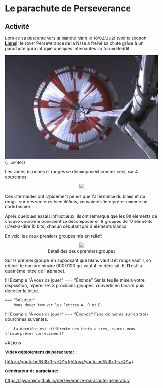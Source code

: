 # Le parachute de Perseverance

## Activité
Lors de sa descente vers la planète Mars le 18/02/2021 (voir la section [**Liens**](#liens)), le rover Perseverance de la Nasa a freiné sa chute grâce à un parachute qui a intrigué quelques internautes du forum Reddit.

![](real.png){: .center}

<!-- Vidéo du déploiement du parachute : [https://youtu.be/N3b-1-yrQYw](https://youtu.be/N3b-1-yrQYw) -->


Les zones blanches et rouges se décomposent comme ceci, sur 4 couronnes:

<p align="center">
<img src="../parachute.png"  width=" 640 "/> 
</p>


Ces internautes ont rapidement pensé que l'alternance du blanc et du rouge, sur des secteurs bien définis, pouvaient s'interpréter comme un code binaire...

Après quelques essais infructueux, ils ont remarqué que les 80 élements de chaque couronne pouvaient se décomposer en 8 groupes de 10 élements (c'est-à-dire 10 bits) chacun débutant par 3 éléments blancs.

En voici les deux premiers groupes mis en relief:

<p align="center">
<img src="../parachute_zoom.png"  width=" 640 "/> 
<br>
Détail des deux premiers groupes
</p>

Sur le premier groupe, en supposant que blanc vaut 0 et rouge vaut 1, on obtient le nombre binaire 000 0100 qui vaut 4 en décimal. Et **D** est la quatrième lettre de l'alphabet.

!!! Example "À vous de jouer"
    === "Énoncé"
        Sur la feuille mise à votre disposition, repérer les 3 prochains groupes, convertir en binaire puis décoder la lettre.

    === "Solution"
        Vous devez trouver les lettres A, R et E.
        
!!! Example "À vous de jouer"
	=== "Énoncé"
        Faire de même sur les trois couronnes suivantes.
	
	    La dernière est différente des trois autres, saurez-vous l'interpréter correctement?
	
	

##Liens

**Vidéo déploiement du parachute:**

[https://youtu.be/N3b-1-yrQYw](https://youtu.be/N3b-1-yrQYw)



**Générateur de parachute:**

[https://sjwarner.github.io/perseverance-parachute-generator/
](https://sjwarner.github.io/perseverance-parachute-generator/)



